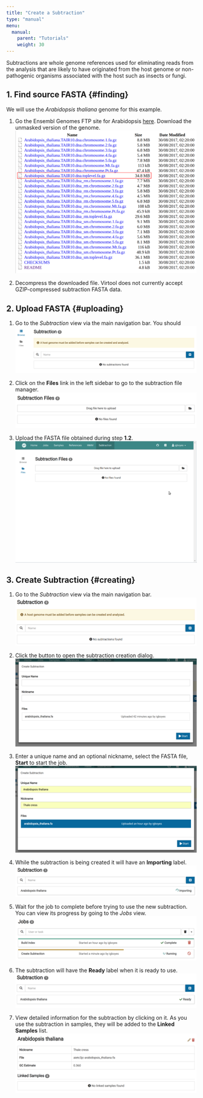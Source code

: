 ```yaml
---
title: "Create a Subtraction"
type: "manual"
menu:
  manual:
    parent: "Tutorials"
    weight: 30
---
```


Subtractions are whole genome references used for eliminating reads from the analysis that are likely to have originated from the host genome or non-pathogenic organisms associated with the host such as insects or fungi.

## 1. Find source FASTA {#finding}

We will use the _Arabidopsis thaliana_ genome for this example.

1. Go the Ensembl Genomes FTP site for Arabidopsis [here](ftp://ftp.ensemblgenomes.org/pub/plants/release-37/fasta/arabidopsis_thaliana/dna/). Download the unmasked version of the genome.
   !["Download Arabidopsis Genome"](download.png)

2. Decompress the downloaded file. Virtool does not currently accept GZIP-compressed subtraction FASTA data.

## 2. Upload FASTA {#uploading}

1. Go to the _Subtraction_ view via the main navigation bar. You should
   !["Main Subtraction View"](empty.png)

2. Click on the **Files** link in the left sidebar to go to the subtraction file manager.
   !["Subtraction File Manager](upload_manager.png)

3. Upload the FASTA file obtained during step **1.2**.
   !["Upload Subtraction File"](upload.gif)

## 3. Create Subtraction {#creating}

1. Go to the _Subtraction_ view via the main navigation bar.
   ![Subtraction Listing](subtraction.png)

2. Click the <i class="vtfont i-new-entry"></i> button to open the subtraction creation dialog.
   ![Creation Dialog](create.png)

3. Enter a unique name and an optional nickname, select the FASTA file, **Start** to start the job.
   ![Filled Creation Dialog](create_filled.png)

4. While the subtraction is being created it will have an **Importing** label.
   ![Subtraction Importing](importing.png)

5. Wait for the job to complete before trying to use the new subtraction. You can view its progress by going to the _Jobs_ view.
   ![Subtraction Job in Progress](job.png)

6. The subtraction will have the <i class="vtfont i-checkmark"></i> **Ready** label when it is ready to use.
   ![Subtraction Ready](ready.png)

7. View detailed information for the subtraction by clicking on it. As you use the subtraction in samples, they will be added to the **Linked Samples** list.
   ![Subtraction Detail](detail.png)
